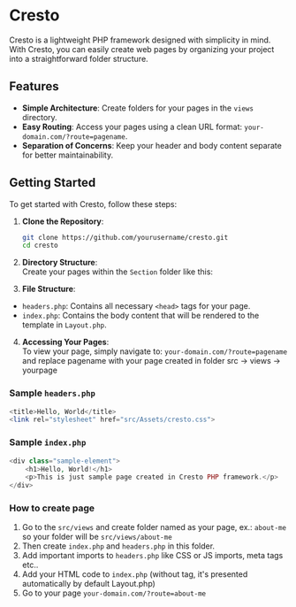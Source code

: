 # Cresto
Cresto is a lightweight PHP framework designed with simplicity in mind. With Cresto, you can easily create web pages by organizing your project into a straightforward folder structure.

## Features
- **Simple Architecture**: Create folders for your pages in the `views` directory.
- **Easy Routing**: Access your pages using a clean URL format: `your-domain.com/?route=pagename`.
- **Separation of Concerns**: Keep your header and body content separate for better maintainability.

## Getting Started
To get started with Cresto, follow these steps:

1. **Clone the Repository**:
    ```bash
    git clone https://github.com/yourusername/cresto.git
    cd cresto
    ```

2. **Directory Structure**:  
   Create your pages within the `Section` folder like this:  




3. **File Structure**:
- `headers.php`: Contains all necessary `<head>` tags for your page.
- `index.php`: Contains the body content that will be rendered to the template in `Layout.php`.

4. **Accessing Your Pages**:  
   To view your page, simply navigate to: ` your-domain.com/?route=pagename `
and replace pagename with your page created in folder src -> views -> yourpage


### Sample `headers.php`
```php
<title>Hello, World</title>
<link rel="stylesheet" href="src/Assets/cresto.css">
```

### Sample `index.php`
```php
<div class="sample-element">
    <h1>Hello, World!</h1>
    <p>This is just sample page created in Cresto PHP framework.</p>
</div>
```

### How to create page
1. Go to the ` src/views ` and create folder named as your page, ex.: ` about-me ` so your folder will be ` src/views/about-me `
2. Then create ` index.php ` and ` headers.php ` in this folder.
3. Add important imports to ` headers.php ` like CSS or JS imports, meta tags etc..
4. Add your HTML code to ` index.php ` (without <body> tag, it's presented automatically by default Layout.php)
5. Go to your page ` your-domain.com/?route=about-me `